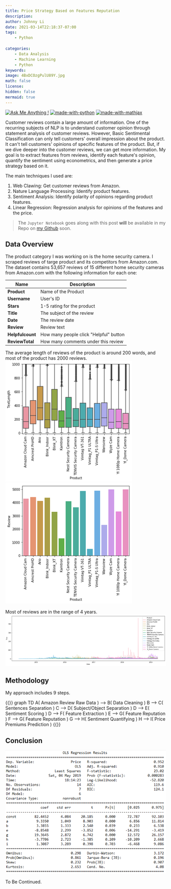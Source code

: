 ```yaml
---
title: Price Strategy Based on Features Reputation
description: 
author: Johnny Li
date: 2021-03-14T22:18:37-07:00
tags:
    - Python

categories:
    - Data Analysis
    - Machine Learning
    - Python
keywords: 
image: 4BxDCOzgPulU89Y.jpg 
math: false
license: 
hidden: false
mermaid: true
---
```


[![Ask Me Anything !](https://img.shields.io/badge/Ask%20me-anything-1abc9c.svg)](https://github.com/iamjohnnyli/ama)     [![made-with-python](https://img.shields.io/badge/Made%20with-Python-1f425f.svg)](https://www.python.org/) [![made-with-mathjax](https://img.shields.io/badge/Made%20with-MathJax-1f425f.svg)](https://www.mathjax.org/)

Customer reviews contain a large amount of information. One of the recurring subjects of NLP is to understand customer opinion through statement analysis of customer reviews. However, Basic Sentimental Classification can only tell customers' overall impression about the product. It can't tell customers' opinions of specific features of the product. But, if we dive deeper into the customer reviews, we can get more information.
My goal is to extract features from reviews, identify each feature's opinion, quantify the sentiment using econometrics, and then generate a price strategy based on it.


The main techniques I used are:

1. Web Clawing: Get customer reviews from Amazon.
2. Nature Language Processing: Identify product features.
3. Sentiment Analysis: Identify polarity of opinions regarding product features.
4. Linear Regression: Regression analysis for opinions of the features and the price.


>The ```Jupyter Notebook``` goes along with this post **will** be available in my Repo on [my Github]() soon.


## Data Overview

The product category I was working on is the home security camera. I scraped reviews of targe product and its competitors from Amazon.com. The dataset contains 53,657 reviews of 15 different home security cameras from Amazon.com with the following information for each one:

|**Name**|**Description**|
|----|----|
|**Product**|Name of the Product|
|**Username**|User's ID|
|**Stars**|1-5 rating for the product|
|**Title**|The subject of the review|
|**Date**|The review date|
|**Review**|Review text|
|**Helpfulcount**|How many people click "Helpful" button|
|**ReviewTotal**|How many comments under this review|

The average length of reviews of the product is around 200 words, and most of the product has 2000 reviews.
![](bptextlenall.png)
![](reviewcount.png)

Most of reviews are in the range of 4 years.
![](reviewdate.png)




## Methodology
My approach includes 9 steps.

{{<mermaid>}}
graph TD
A( Amazon Review Raw Data ) --> B( Data Cleaning  )
B --> C( Sentences Separation )
C --> D( Subject/Object Separation )
D --> E( Sentiment Scoring )
D --> F( Feature Extraction )
E --> G( Feature Reputation )
F --> G( Feature Reputation )
G --> H( Sentiment Quantifying  )
H --> I( Price Premiums Prediction )
{{</mermaid>}}


## Conclusion

![](2021-03-15-09-44-30.png)

To Be Continued.
